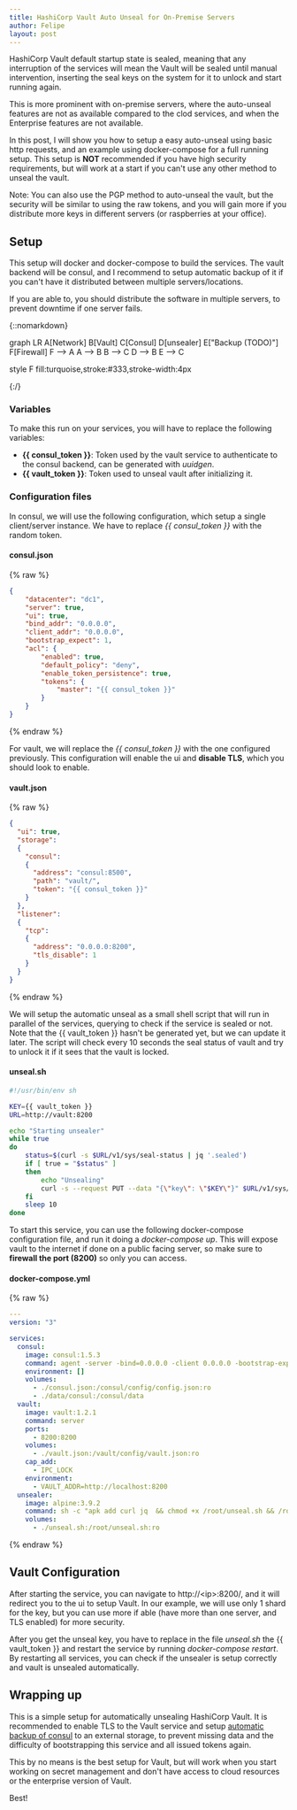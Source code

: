 ```yaml
---
title: HashiCorp Vault Auto Unseal for On-Premise Servers
author: Felipe
layout: post
---
```


HashiCorp Vault default startup state is sealed, meaning that any interruption of the services will mean the Vault will be sealed until manual intervention, inserting the seal keys on the system for it to unlock and start running again.

This is more prominent with on-premise servers, where the auto-unseal features are not as available compared to the clod services, and when the Enterprise features are not available.

In this post, I will show you how to setup a easy auto-unseal using basic http requests, and an example using docker-compose for a full running setup. This setup is **NOT** recommended if you have high security requirements, but will work at a start if you can't use any other method to unseal the vault.

Note: You can also use the PGP method to auto-unseal the vault, but the security will be similar to using the raw tokens, and you will gain more if you distribute more keys in different servers (or raspberries at your office).

## Setup

This setup will docker and docker-compose to build the services. The vault backend will be consul, and I recommend to setup automatic backup of it if you can't have it distributed between multiple servers/locations.

If you are able to, you should distribute the software in multiple servers, to prevent downtime if one server fails.

{::nomarkdown}
<div class="mermaid">
graph LR
A[Network]
B[Vault]
C[Consul]
D[unsealer]
E["Backup (TODO)"]
F[Firewall]
F --> A
A --> B
B --> C
D --> B
E --> C

style F fill:turquoise,stroke:#333,stroke-width:4px
</div>
{:/}


### Variables

To make this run on your services, you will have to replace the following variables:
* **\{\{ consul_token \}\}**: Token used by the vault service to authenticate to the consul backend, can be generated with *uuidgen*.
* **\{\{ vault_token \}\}**: Token used to unseal vault after initializing it.

### Configuration files

In consul, we will use the following configuration, which setup a single client/server instance. We have to replace *\{\{ consul_token \}\}* with the random token.

#### consul.json
{% raw %}
```json
{
    "datacenter": "dc1",
    "server": true,
    "ui": true,
    "bind_addr": "0.0.0.0",
    "client_addr": "0.0.0.0",
    "bootstrap_expect": 1,
    "acl": {
        "enabled": true,
        "default_policy": "deny",
        "enable_token_persistence": true,
        "tokens": {
            "master": "{{ consul_token }}"
        }
    }
}
```
{% endraw %}

For vault, we will replace the *\{\{ consul_token \}\}* with the one configured previously. This configuration will enable the ui and **disable TLS**, which you should look to enable.
#### vault.json
{% raw %}
```json
{
  "ui": true,
  "storage":
  {
    "consul":
    {
      "address": "consul:8500",
      "path": "vault/",
      "token": "{{ consul_token }}"
    }
  },
  "listener":
  {
    "tcp":
    {
      "address": "0.0.0.0:8200",
      "tls_disable": 1
    }
  }
}
```
{% endraw %}

We will setup the automatic unseal as a small shell script that will run in parallel of the services, querying to check if the service is sealed or not. Note that the \{\{ vault_token \}\} hasn't be generated yet, but we can update it later. The script will check every 10 seconds the seal status of vault and try to unlock it if it sees that the vault is locked.

#### unseal.sh
```sh
#!/usr/bin/env sh

KEY={{ vault_token }}
URL=http://vault:8200

echo "Starting unsealer"
while true
do
    status=$(curl -s $URL/v1/sys/seal-status | jq '.sealed')
    if [ true = "$status" ]
    then
        echo "Unsealing"
        curl -s --request PUT --data "{\"key\": \"$KEY\"}" $URL/v1/sys/unseal
    fi
    sleep 10
done
```

To start this service, you can use the following docker-compose configuration file, and run it doing a *docker-compose up*. This will expose vault to the internet if done on a public facing server, so make sure to **firewall the port (8200)** so only you can access.

#### docker-compose.yml
{% raw %}
```yml
---
version: "3"

services:
  consul:
    image: consul:1.5.3
    command: agent -server -bind=0.0.0.0 -client 0.0.0.0 -bootstrap-expect=1 -ui
    environment: []
    volumes:
      - ./consul.json:/consul/config/config.json:ro
      - ./data/consul:/consul/data
  vault:
    image: vault:1.2.1
    command: server
    ports:
      - 8200:8200
    volumes:
      - ./vault.json:/vault/config/vault.json:ro
    cap_add:
      - IPC_LOCK
    environment:
      - VAULT_ADDR=http://localhost:8200
  unsealer:
    image: alpine:3.9.2
    command: sh -c "apk add curl jq  && chmod +x /root/unseal.sh && /root/unseal.sh"
    volumes:
      - ./unseal.sh:/root/unseal.sh:ro
```
{% endraw %}

## Vault Configuration
After starting the service, you can navigate to http://\<ip\>:8200/, and it will redirect you to the ui to setup Vault. In our example, we will use only 1 shard for the key, but you can use more if able (have more than one server, and TLS enabled) for more security.

After you get the unseal key, you have to replace in the file *unseal.sh* the \{\{ vault_token \}\} and restart the service by running *docker-compose restart*. By restarting all services, you can check if the unsealer is setup correctly and vault is unsealed automatically.

## Wrapping up
This is a simple setup for automatically unsealing HashiCorp Vault. It is recommended to enable TLS to the Vault service and setup [automatic backup of consul](https://www.consul.io/docs/commands/snapshot.html) to an external storage, to prevent missing data and the difficulty of bootstrapping this service and all issued tokens again.

This by no means is the best setup for Vault, but will work when you start working on secret management and don't have access to cloud resources or the enterprise version of Vault.

Best!
